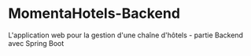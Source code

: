 # MomentaHotels-Backend
L'application web pour la gestion d'une chaîne d'hôtels - partie Backend avec Spring Boot
